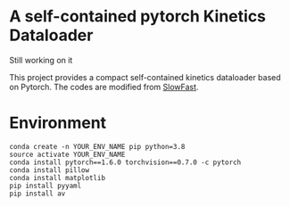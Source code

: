 # A self-contained pytorch Kinetics Dataloader
Still working on it

This project provides a compact self-contained kinetics dataloader based on Pytorch. The codes are modified from [SlowFast](https://github.com/facebookresearch/SlowFast).

# Environment

```
conda create -n YOUR_ENV_NAME pip python=3.8
source activate YOUR_ENV_NAME
conda install pytorch==1.6.0 torchvision==0.7.0 -c pytorch
conda install pillow
conda install matplotlib
pip install pyyaml
pip install av
```
